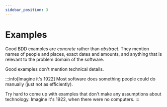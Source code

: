 ```yaml
---
sidebar_position: 3
---
```


# Examples

Good BDD examples are *concrete* rather than *abstract*. They mention names of 
people and places, exact dates and amounts, and anything that is relevant to the
problem domain of the software.

Good examples don't mention technical details.

:::info[Imagine it's 1922]
Most software does something people could do manually (just not as efficiently).

Try hard to come up with examples that don't make any assumptions about
technology. Imagine it's 1922, when there were no computers.
:::